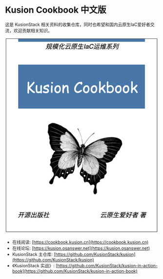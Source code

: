 # Kusion Cookbook 中文版

这是 KusionStack 相关资料的收集仓库，同时也希望和国内云原生IaC爱好者交流，欢迎贡献相关知识。

![](cover.jpg)

- 在线阅读: [https://cookbook.kusion.cn](https://cookbook.kusion.cn)
- 在线论坛: [https://kusion.osanswer.net](https://kusion.osanswer.net)
- KusionStack 主仓库: [https://github.com/KusionStack/kusion](https://github.com/KusionStack/kusion)
- 《KusionStack 实战》: [https://github.com/KusionStack/kusion-in-action-book](https://github.com/KusionStack/kusion-in-action-book)

